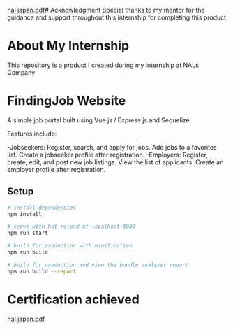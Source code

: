 [nal japan.pdf](https://github.com/user-attachments/files/18283458/nal.japan.pdf)# Acknowledgment
Special thanks to my mentor for the guidance and support throughout this internship for completing this product

# About My Internship
This repository is a product I created during my internship at NALs Company

# FindingJob Website

A simple job portal built using Vue.js / Express.js and Sequelize.

Features include:

-Jobseekers:
  Register, search, and apply for jobs.
  Add jobs to a favorites list.
  Create a jobseeker profile after registration.
-Employers:
  Register, create, edit, and post new job listings.
  View the list of applicants.
  Create an employer profile after registration.
  
## Setup

```bash
# install dependencies
npm install

# serve with hot reload at localhost:8080
npm run start

# build for production with minification
npm run build

# build for production and view the bundle analyzer report
npm run build --report
```
# Certification achieved
[nal japan.pdf](https://github.com/user-attachments/files/18283461/nal.japan.pdf)
